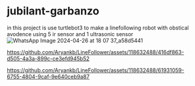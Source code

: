 # jubilant-garbanzo
in this project is use turtlebot3 to make a linefollowing robot with obstical avodence using 5 ir sensor and 1 ultrasonic sensor
![WhatsApp Image 2024-04-26 at 18 07 37_a58d5441](https://github.com/Aryankb/LineFollower/assets/118632488/563f3c1c-561c-46b6-8322-5c9c51046e28)


https://github.com/Aryankb/LineFollower/assets/118632488/416df863-d505-4a3a-899c-ce3efd945b52



https://github.com/Aryankb/LineFollower/assets/118632488/61931059-6755-4804-9caf-9e640ceb9a87

